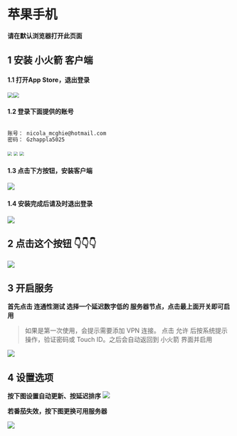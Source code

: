 # 苹果手机
**请在默认浏览器打开此页面**

## 1 安装 小火箭 客户端

#### 1.1 打开App Store，退出登录

<img src="./apple/apple01-16608960816676.png" style="zoom: 80%;" /><img src="apple/apple02-16608960770705.png" style="zoom:80%;" />

#### 1.2 登录下面提供的账号

```html

账号： nicola_mcghie@hotmail.com
密码： Gzhappla5025

```

<img src="./apple/apple03.png" style="zoom:60%;" /> <img src="apple/apple04-16608962660841-16609006937421.png" style="zoom:60%;" /> <img src="apple/apple05-16608962732422.png" style="zoom:60%;" />

#### 1.3 点击下方按钮，安装客户端

[![](./apple/button_download.svg)](https://apps.apple.com/us/app/shadowrocket/id932747118)

#### 1.4 安装完成后请及时退出登录

![](./apple/apple02-16608961103787.png)

## 2 点击这个按钮 👇👇👇

[![](./apple/button_import.svg)](shadowrocket://add/https://cdn.jsdelivr.net/gh/ssrsub/ssr@master/Clash.yml)

## 3 开启服务
**首先点击 连通性测试 选择一个延迟数字低的 服务器节点，点击最上面开关即可启用**

> 如果是第一次使用，会提示需要添加 VPN 连接。 点击 允许 后按系统提示操作，验证密码或 Touch ID。之后会自动返回到 小火箭 界面并启用



![](./apple/apple06.png)

## 4 设置选项
**按下图设置自动更新、按延迟排序**
![](./apple/apple07.png)

**若番茄失效，按下图更换可用服务器**

![](./apple/apple06-16608961224128.png)

